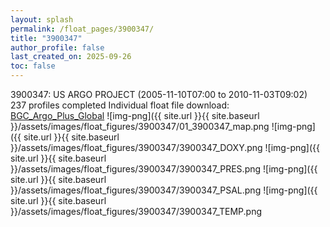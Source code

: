 ```yaml
---
layout: splash
permalink: /float_pages/3900347/
title: "3900347"
author_profile: false
last_created_on: 2025-09-26
toc: false
---
```

 
3900347: US ARGO PROJECT (2005-11-10T07:00 to 2010-11-03T09:02)
237 profiles completed
Individual float file download: [BGC_Argo_Plus_Global](https://ftp.soest.hawaii.edu/bgc_argo_plus/Individual_Floats/outliers_removed/3900347_Sprof_processed.nc)
![img-png]({{ site.url }}{{ site.baseurl }}/assets/images/float_figures/3900347/01_3900347_map.png
![img-png]({{ site.url }}{{ site.baseurl }}/assets/images/float_figures/3900347/3900347_DOXY.png
![img-png]({{ site.url }}{{ site.baseurl }}/assets/images/float_figures/3900347/3900347_PRES.png
![img-png]({{ site.url }}{{ site.baseurl }}/assets/images/float_figures/3900347/3900347_PSAL.png
![img-png]({{ site.url }}{{ site.baseurl }}/assets/images/float_figures/3900347/3900347_TEMP.png
